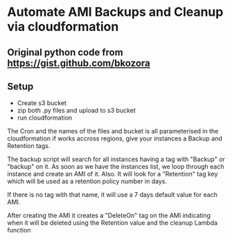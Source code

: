 # Automate AMI Backups and Cleanup via cloudformation

## Original python code from https://gist.github.com/bkozora

## Setup

- Create s3 bucket
- zip both .py files and upload to s3 bucket
- run cloudformation

The Cron and the names of the files and bucket is all parameterised in the cloudformation
if works accross regions, give your instances a Backup and Retention tags.

The backup script will search for all instances having a tag with "Backup" or "backup" on it. 
As soon as we have the instances list, we loop through each instance and create an AMI of it. Also. 
It will look for a "Retention" tag key which will be used as a retention policy number in days. 

If there is no tag with that name, it will use a 7 days default value for each AMI.

After creating the AMI it creates a "DeleteOn" tag on the AMI indicating when it will be deleted using the Retention value and the cleanup Lambda function

